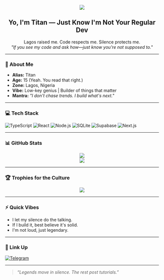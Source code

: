 <!-- Typing Animation -->
<p align="center">
  <img src="https://readme-typing-svg.herokuapp.com?font=Fira+Code&size=24&pause=1000&color=00F5FF&center=true&vCenter=true&width=500&lines=The+Mind+Behind+the+Code.;Titan+was+here...;Just+Build+Different.">
</p>

<h2 align="center">Yo, I'm Titan — Just Know I'm Not Your Regular Dev</h2>

<p align="center">
  Lagos raised me. Code respects me. Silence protects me.
  <br>
  <i>"If you see my code and ask how—just know you're not supposed to."</i>
</p>

---

### 🧠 About Me

- **Alias:** Titan
- **Age:** 15 (Yeah. You read that right.)
- **Zone:** Lagos, Nigeria
- **Vibe:** Low-key genius | Builder of things that matter
- **Mantra:** _"I don't chase trends. I build what's next."_

---

### 💻 Tech Stack

![TypeScript](https://img.shields.io/badge/-TypeScript-3178c6?logo=typescript&logoColor=white&style=for-the-badge)
![React](https://img.shields.io/badge/-React-61DAFB?logo=react&logoColor=black&style=for-the-badge)
![Node.js](https://img.shields.io/badge/-Node.js-339933?logo=node.js&logoColor=white&style=for-the-badge)
![SQLite](https://img.shields.io/badge/-SQLite-003B57?logo=sqlite&logoColor=white&style=for-the-badge)
![Supabase](https://img.shields.io/badge/-Supabase-3ECF8E?logo=supabase&logoColor=black&style=for-the-badge)
![Next.js](https://img.shields.io/badge/-Next.js-000000?logo=next.js&logoColor=white&style=for-the-badge)

---

### 📊 GitHub Stats

<p align="center">
  <img src="https://github-readme-stats.vercel.app/api?username=cybrpnk7&show_icons=true&theme=radical&hide_title=true" />
  <br />
  <img src="https://github-readme-streak-stats.herokuapp.com/?user=cybrpnk7&theme=radical" />
</p>

---

### 🏆 Trophies for the Culture

<p align="center">
  <img src="https://github-profile-trophy.vercel.app/?username=cybrpnk7&theme=dracula&no-bg=true&no-frame=true&margin-w=20" />
</p>

---

### ⚡ Quick Vibes

- I let my silence do the talking.
- If I build it, best believe it's solid.
- I'm not loud, just legendary.

---

### 🔗 Link Up

[![Telegram](https://img.shields.io/badge/Telegram-%40cybrpnk7-2CA5E0?style=for-the-badge&logo=telegram&logoColor=white)](https://t.me/cybrpnk7)

---

> _“Legends move in silence. The rest post tutorials.”_

<!-- If you found this, you're not supposed to. But since you're here... respect. -->